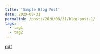 ```yaml
---
title: 'Sample Blog Post'
date: 2020-08-31
permalink: /posts/2020/08/31/blog-post-1/
tags:
  - tag1
  - tag2
---
```


[pdf](https://chkao831.github.io/files/algo/Some_complexity_analyses.pdf)

